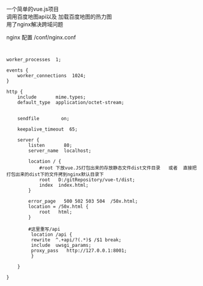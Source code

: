 一个简单的vue.js项目<br />
调用百度地图api以及 加载百度地图的热力图<br />
用了nginx解决跨域问题

nginx 配置
/conf/nginx.conf

<pre><code>  

worker_processes  1;

events {
    worker_connections  1024;
}

http {
    include       mime.types;
    default_type  application/octet-stream;


    sendfile        on;

    keepalive_timeout  65;

    server {
        listen       80;
        server_name  localhost;
		
        location / {
			#root 下放vue.JS打包出来的存放静态文件dist文件目录   或者  直接把打包出来的dist下的文件拷到nginx默认目录下
            root   D:/gitRepository/vue-t/dist;
            index  index.html;
        }

        error_page   500 502 503 504  /50x.html;
        location = /50x.html {
            root   html;
        }
		
		#这里重写/api
		 location /api {
		 rewrite  ^.+api/?(.*)$ /$1 break;
		 include  uwsgi_params;
		 proxy_pass   http://127.0.0.1:8001;
		 }

    }

}
</code></pre>